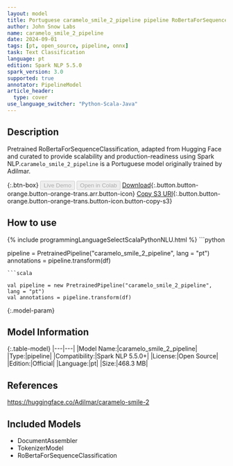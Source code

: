 ```yaml
---
layout: model
title: Portuguese caramelo_smile_2_pipeline pipeline RoBertaForSequenceClassification from Adilmar
author: John Snow Labs
name: caramelo_smile_2_pipeline
date: 2024-09-01
tags: [pt, open_source, pipeline, onnx]
task: Text Classification
language: pt
edition: Spark NLP 5.5.0
spark_version: 3.0
supported: true
annotator: PipelineModel
article_header:
  type: cover
use_language_switcher: "Python-Scala-Java"
---
```


## Description

Pretrained RoBertaForSequenceClassification, adapted from Hugging Face and curated to provide scalability and production-readiness using Spark NLP.`caramelo_smile_2_pipeline` is a Portuguese model originally trained by Adilmar.

{:.btn-box}
<button class="button button-orange" disabled>Live Demo</button>
<button class="button button-orange" disabled>Open in Colab</button>
[Download](https://s3.amazonaws.com/auxdata.johnsnowlabs.com/public/models/caramelo_smile_2_pipeline_pt_5.5.0_3.0_1725212168763.zip){:.button.button-orange.button-orange-trans.arr.button-icon}
[Copy S3 URI](s3://auxdata.johnsnowlabs.com/public/models/caramelo_smile_2_pipeline_pt_5.5.0_3.0_1725212168763.zip){:.button.button-orange.button-orange-trans.button-icon.button-copy-s3}

## How to use



<div class="tabs-box" markdown="1">
{% include programmingLanguageSelectScalaPythonNLU.html %}
```python

pipeline = PretrainedPipeline("caramelo_smile_2_pipeline", lang = "pt")
annotations =  pipeline.transform(df)   

```
```scala

val pipeline = new PretrainedPipeline("caramelo_smile_2_pipeline", lang = "pt")
val annotations = pipeline.transform(df)

```
</div>

{:.model-param}
## Model Information

{:.table-model}
|---|---|
|Model Name:|caramelo_smile_2_pipeline|
|Type:|pipeline|
|Compatibility:|Spark NLP 5.5.0+|
|License:|Open Source|
|Edition:|Official|
|Language:|pt|
|Size:|468.3 MB|

## References

https://huggingface.co/Adilmar/caramelo-smile-2

## Included Models

- DocumentAssembler
- TokenizerModel
- RoBertaForSequenceClassification